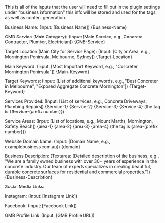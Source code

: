 This is all of the inputs that the user will need to fill out in the plugin settings under "business information"
this info will be stored and used for the tags as well as content generation.


Business Name: (Input: [Business Name]) {Business-Name}


GMB Service (Main Category): (Input: [Main Service, e.g., Concrete Contractor, Plumber, Electrician]) {GMB-Service}


Target Location (Main City for Service Page): (Input: [City or Area, e.g., Mornington Peninsula, Melbourne, Sydney]) {Target-Location}


Main Keyword: (Input: [Most Important Keyword, e.g., "Concreter Mornington Peninsula"]) {Main-Keyword}


Target Keywords: (Input: [List of additional keywords, e.g., "Best Concreter in Melbourne", "Exposed Aggregate Concrete Mornington"]) {Target-Keyword}


Services Provided: (Input: [List of services, e.g., Concrete Driveways, Plumbing Repairs]) {Service-1} {Service-2} {Service-3} {Service-4} (the tag is {Service-(prefix number)})


Service Areas: (Input: [List of locations, e.g., Mount Martha, Mornington, Safety Beach]) {area-1} {area-2} {area-3} {area-4} (the tag is {area-(prefix number)})


Website Domain Name: (Input: [Domain Name, e.g., examplebusiness.com.au]) {domain}


Business Description: (Textarea: [Detailed description of the business, e.g., "We are a family owned business with over 30+ years of experience in the concrete industry. Our team of experts specializes in creating beautiful, durable concrete surfaces for residential and commercial properties."]) {Business-Description}


Social Media Links:


Instagram: (Input: [Instagram Link])


Facebook: (Input: [Facebook Link])


GMB Profile Link: (Input: [GMB Profile URL])
